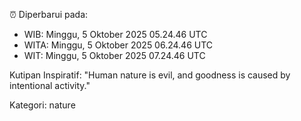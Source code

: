 ⏰ Diperbarui pada:
- WIB: Minggu, 5 Oktober 2025 05.24.46 UTC
- WITA: Minggu, 5 Oktober 2025 06.24.46 UTC
- WIT: Minggu, 5 Oktober 2025 07.24.46 UTC

Kutipan Inspiratif:
"Human nature is evil, and goodness is caused by intentional activity."


Kategori: nature

